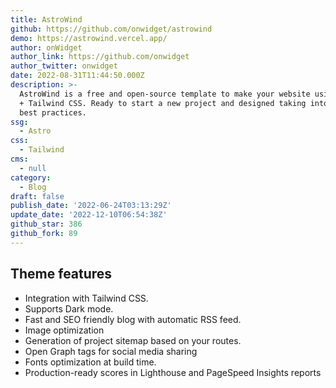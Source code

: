 ```yaml
---
title: AstroWind
github: https://github.com/onwidget/astrowind
demo: https://astrowind.vercel.app/
author: onWidget
author_link: https://github.com/onwidget
author_twitter: onwidget
date: 2022-08-31T11:44:50.000Z
description: >-
  AstroWind is a free and open-source template to make your website using Astro
  + Tailwind CSS. Ready to start a new project and designed taking into account
  best practices.
ssg:
  - Astro
css:
  - Tailwind
cms:
  - null
category:
  - Blog
draft: false
publish_date: '2022-06-24T03:13:29Z'
update_date: '2022-12-10T06:54:38Z'
github_star: 386
github_fork: 89
---
```


## Theme features

- Integration with Tailwind CSS.
- Supports Dark mode.
- Fast and SEO friendly blog with automatic RSS feed.
- Image optimization
- Generation of project sitemap based on your routes.
- Open Graph tags for social media sharing
- Fonts optimization at build time.
- Production-ready scores in Lighthouse and PageSpeed Insights reports
